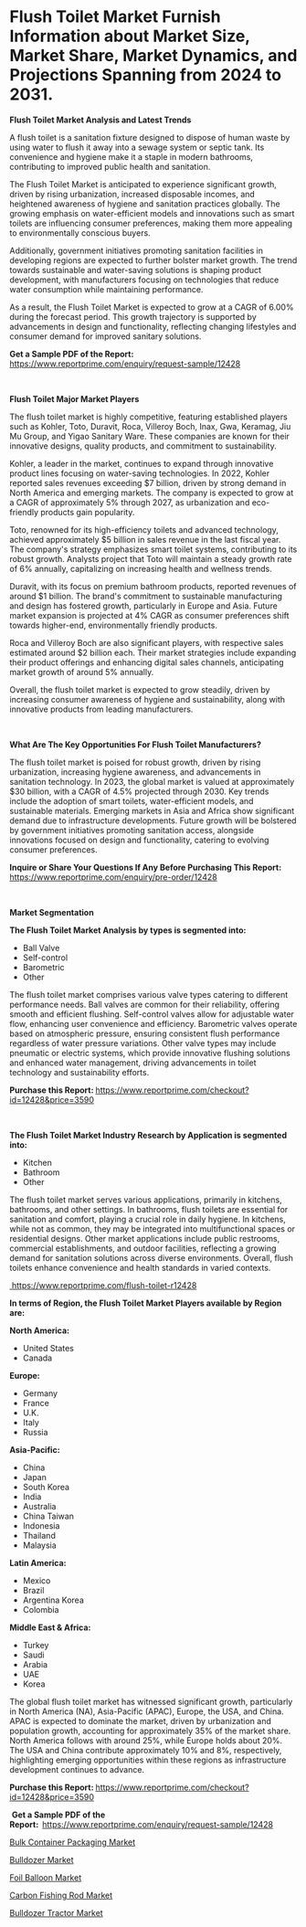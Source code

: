 <p><h1>Flush Toilet Market Furnish Information about Market Size, Market Share, Market Dynamics, and Projections Spanning from 2024 to 2031.</h1></p><p><strong>Flush Toilet Market Analysis and Latest Trends</strong></p>
<p><p>A flush toilet is a sanitation fixture designed to dispose of human waste by using water to flush it away into a sewage system or septic tank. Its convenience and hygiene make it a staple in modern bathrooms, contributing to improved public health and sanitation. </p><p>The Flush Toilet Market is anticipated to experience significant growth, driven by rising urbanization, increased disposable incomes, and heightened awareness of hygiene and sanitation practices globally. The growing emphasis on water-efficient models and innovations such as smart toilets are influencing consumer preferences, making them more appealing to environmentally conscious buyers. </p><p>Additionally, government initiatives promoting sanitation facilities in developing regions are expected to further bolster market growth. The trend towards sustainable and water-saving solutions is shaping product development, with manufacturers focusing on technologies that reduce water consumption while maintaining performance. </p><p>As a result, the Flush Toilet Market is expected to grow at a CAGR of 6.00% during the forecast period. This growth trajectory is supported by advancements in design and functionality, reflecting changing lifestyles and consumer demand for improved sanitary solutions.</p></p>
<p><strong>Get a Sample PDF of the Report:&nbsp;</strong> <a href="https://www.reportprime.com/enquiry/request-sample/12428?utm_campaign=12&utm_medium=2&utm_source=Github&utm_content=ia&utm_term=24122024&utm_id=flush-toilet">https://www.reportprime.com/enquiry/request-sample/12428</a></p>
<p>&nbsp;</p>
<p><strong>Flush Toilet Major Market Players</strong></p>
<p><p>The flush toilet market is highly competitive, featuring established players such as Kohler, Toto, Duravit, Roca, Villeroy Boch, Inax, Gwa, Keramag, Jiu Mu Group, and Yigao Sanitary Ware. These companies are known for their innovative designs, quality products, and commitment to sustainability.</p><p>Kohler, a leader in the market, continues to expand through innovative product lines focusing on water-saving technologies. In 2022, Kohler reported sales revenues exceeding $7 billion, driven by strong demand in North America and emerging markets. The company is expected to grow at a CAGR of approximately 5% through 2027, as urbanization and eco-friendly products gain popularity.</p><p>Toto, renowned for its high-efficiency toilets and advanced technology, achieved approximately $5 billion in sales revenue in the last fiscal year. The company's strategy emphasizes smart toilet systems, contributing to its robust growth. Analysts project that Toto will maintain a steady growth rate of 6% annually, capitalizing on increasing health and wellness trends.</p><p>Duravit, with its focus on premium bathroom products, reported revenues of around $1 billion. The brand's commitment to sustainable manufacturing and design has fostered growth, particularly in Europe and Asia. Future market expansion is projected at 4% CAGR as consumer preferences shift towards higher-end, environmentally friendly products.</p><p>Roca and Villeroy Boch are also significant players, with respective sales estimated around $2 billion each. Their market strategies include expanding their product offerings and enhancing digital sales channels, anticipating market growth of around 5% annually. </p><p>Overall, the flush toilet market is expected to grow steadily, driven by increasing consumer awareness of hygiene and sustainability, along with innovative products from leading manufacturers.</p></p>
<p>&nbsp;</p>
<p><strong>What Are The Key Opportunities For Flush Toilet Manufacturers?</strong></p>
<p><p>The flush toilet market is poised for robust growth, driven by rising urbanization, increasing hygiene awareness, and advancements in sanitation technology. In 2023, the global market is valued at approximately $30 billion, with a CAGR of 4.5% projected through 2030. Key trends include the adoption of smart toilets, water-efficient models, and sustainable materials. Emerging markets in Asia and Africa show significant demand due to infrastructure developments. Future growth will be bolstered by government initiatives promoting sanitation access, alongside innovations focused on design and functionality, catering to evolving consumer preferences.</p></p>
<p><strong>Inquire or Share Your Questions If Any Before Purchasing This Report:</strong> <a href="https://www.reportprime.com/enquiry/pre-order/12428?utm_campaign=12&utm_medium=2&utm_source=Github&utm_content=ia&utm_term=24122024&utm_id=flush-toilet">https://www.reportprime.com/enquiry/pre-order/12428</a></p>
<p>&nbsp;</p>
<p><strong>Market Segmentation</strong></p>
<p><strong>The Flush Toilet Market Analysis by types is segmented into:</strong></p>
<p><ul><li>Ball Valve</li><li>Self-control</li><li>Barometric</li><li>Other</li></ul></p>
<p><p>The flush toilet market comprises various valve types catering to different performance needs. Ball valves are common for their reliability, offering smooth and efficient flushing. Self-control valves allow for adjustable water flow, enhancing user convenience and efficiency. Barometric valves operate based on atmospheric pressure, ensuring consistent flush performance regardless of water pressure variations. Other valve types may include pneumatic or electric systems, which provide innovative flushing solutions and enhanced water management, driving advancements in toilet technology and sustainability efforts.</p></p>
<p><strong>Purchase this Report:&nbsp;</strong><a href="https://www.reportprime.com/checkout?id=12428&price=3590&utm_campaign=12&utm_medium=2&utm_source=Github&utm_content=ia&utm_term=24122024&utm_id=flush-toilet">https://www.reportprime.com/checkout?id=12428&price=3590</a></p>
<p>&nbsp;</p>
<p><strong>The Flush Toilet Market Industry Research by Application is segmented into:</strong></p>
<p><ul><li>Kitchen</li><li>Bathroom</li><li>Other</li></ul></p>
<p><p>The flush toilet market serves various applications, primarily in kitchens, bathrooms, and other settings. In bathrooms, flush toilets are essential for sanitation and comfort, playing a crucial role in daily hygiene. In kitchens, while not as common, they may be integrated into multifunctional spaces or residential designs. Other market applications include public restrooms, commercial establishments, and outdoor facilities, reflecting a growing demand for sanitation solutions across diverse environments. Overall, flush toilets enhance convenience and health standards in varied contexts.</p></p>
<p><a href="https://www.reportprime.com/flush-toilet-r12428?utm_campaign=12&utm_medium=2&utm_source=Github&utm_content=ia&utm_term=24122024&utm_id=flush-toilet">&nbsp;https://www.reportprime.com/flush-toilet-r12428</a></p>
<p><strong>In terms of Region, the Flush Toilet Market Players available by Region are:</strong></p>
<p>
    <p> <strong> North America: </strong>
        <ul>
            <li>United States</li>
            <li>Canada</li>
        </ul>
        </p> 
    <p> <strong> Europe: </strong>
        <ul>
            <li>Germany</li>
            <li>France</li>
            <li>U.K.</li>
            <li>Italy</li>
            <li>Russia</li>
        </ul>
        </p> 
    <p> <strong> Asia-Pacific: </strong>
        <ul>
            <li>China</li>
            <li>Japan</li>
            <li>South Korea</li>
            <li>India</li>
            <li>Australia</li>
            <li>China Taiwan</li>
            <li>Indonesia</li>
            <li>Thailand</li>
            <li>Malaysia</li>
        </ul>
        </p> 
    <p> <strong> Latin America: </strong>
        <ul>
            <li>Mexico</li>
            <li>Brazil</li>
            <li>Argentina Korea</li>
            <li>Colombia</li>
        </ul>
        </p> 
    <p> <strong> Middle East & Africa: </strong>
        <ul>
            <li>Turkey</li>
            <li>Saudi</li>
            <li>Arabia</li>
            <li>UAE</li>
            <li>Korea</li>
        </ul>
    </p>
    </p>
<p><p>The global flush toilet market has witnessed significant growth, particularly in North America (NA), Asia-Pacific (APAC), Europe, the USA, and China. APAC is expected to dominate the market, driven by urbanization and population growth, accounting for approximately 35% of the market share. North America follows with around 25%, while Europe holds about 20%. The USA and China contribute approximately 10% and 8%, respectively, highlighting emerging opportunities within these regions as infrastructure development continues to advance.</p></p>
<p><strong>Purchase this Report: </strong><a href="https://www.reportprime.com/checkout?id=12428&price=3590&utm_campaign=12&utm_medium=2&utm_source=Github&utm_content=ia&utm_term=24122024&utm_id=flush-toilet">https://www.reportprime.com/checkout?id=12428&price=3590</a></p>
<p>&nbsp;<strong>Get a Sample PDF of the Report:&nbsp;&nbsp;</strong><a href="https://www.reportprime.com/enquiry/request-sample/12428?utm_campaign=12&utm_medium=2&utm_source=Github&utm_content=ia&utm_term=24122024&utm_id=flush-toilet">https://www.reportprime.com/enquiry/request-sample/12428</a></p>
<p><strong></strong></p>
<p><p><a href="https://www.linkedin.com/pulse/bulk-container-packaging-market-analysis-identifying-vg3vf?utm_campaign=12&utm_medium=2&utm_source=Github&utm_content=ia&utm_term=24122024&utm_id=flush-toilet">Bulk Container Packaging Market</a></p><p><a href="https://www.linkedin.com/pulse/p-factrackr-ho6he?utm_campaign=12&utm_medium=2&utm_source=Github&utm_content=ia&utm_term=24122024&utm_id=flush-toilet">Bulldozer Market</a></p><p><a href="https://github.com/GenaGaines34/Market-Research-Report-List-1/blob/main/foil-balloon-market.md?utm_campaign=12&utm_medium=2&utm_source=Github&utm_content=ia&utm_term=24122024&utm_id=flush-toilet">Foil Balloon Market</a></p><p><a href="https://github.com/seanmcma708/Market-Research-Report-List-1/blob/main/carbon-fishing-rod-market.md?utm_campaign=12&utm_medium=2&utm_source=Github&utm_content=ia&utm_term=24122024&utm_id=flush-toilet">Carbon Fishing Rod Market</a></p><p><a href="https://www.linkedin.com/pulse/bulldozer-tractor-market-essentials-key-players-demand-drivers-liazf?utm_campaign=12&utm_medium=2&utm_source=Github&utm_content=ia&utm_term=24122024&utm_id=flush-toilet">Bulldozer Tractor Market</a></p></p>